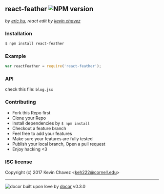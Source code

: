 ## react-feather ![NPM version](https://img.shields.io/npm/v/react-feather.svg?style=flat)

_by [eric hu](http://erichu.tumblr.com), react edit by [kevin chavez](http://shoesnosocks.tumblr.com)_

### Installation
```bash
$ npm install react-feather
```

### Example
```js
var reactFeather = require('react-feather');
```

### API
check this file: `blog.jsx`

### Contributing
- Fork this Repo first
- Clone your Repo
- Install dependencies by `$ npm install`
- Checkout a feature branch
- Feel free to add your features
- Make sure your features are fully tested
- Publish your local branch, Open a pull request
- Enjoy hacking <3

### ISC license
Copyright (c) 2017 Kevin Chavez &lt;keh222@cornell.edu&gt;



---
![docor]()
built upon love by [docor](git+https://github.com/turingou/docor.git) v0.3.0
